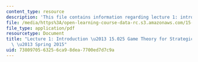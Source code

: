 ```yaml
---
content_type: resource
description: 'This file contains information regarding lecture 1: introduction.'
file: /media/https%3A/open-learning-course-data-rc.s3.amazonaws.com/15-025-game-theory-for-strategic-advantage-spring-2015/7380970563256ca98dea7700ed7d7c9a_MIT15_025S15_Lec_1.pdf
file_type: application/pdf
resourcetype: Document
title: "Lecture 1: Introduction \u2013 15.025 Game Theory for Strategic Advantage\
  \ \u2013 Spring 2015"
uid: 73809705-6325-6ca9-8dea-7700ed7d7c9a
---
```

